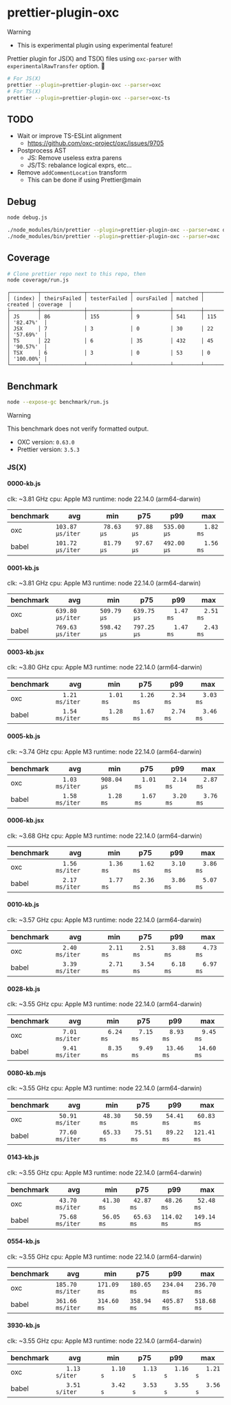 # prettier-plugin-oxc

> [!WARNING]
> - This is experimental plugin using experimental feature!

Prettier plugin for JS(X) and TS(X) files using `oxc-parser` with `experimentalRawTransfer` option. 🚀

```sh
# For JS(X)
prettier --plugin=prettier-plugin-oxc --parser=oxc
# For TS(X)
prettier --plugin=prettier-plugin-oxc --parser=oxc-ts
```

## TODO

- Wait or improve TS-ESLint alignment
  - https://github.com/oxc-project/oxc/issues/9705
- Postprocess AST
  - JS: Remove useless extra parens
  - JS/TS: rebalance logical exprs, etc...
- Remove `addCommentLocation` transform
  - This can be done if using Prettier@main

## Debug

```sh
node debug.js

./node_modules/bin/prettier --plugin=prettier-plugin-oxc --parser=oxc debug.js
./node_modules/bin/prettier --plugin=prettier-plugin-oxc --parser=oxc ./benchmark/fixtures/0028-kb.js
```

## Coverage

```sh
# Clone prettier repo next to this repo, then
node coverage/run.js
```

```
┌─────────┬──────────────┬──────────────┬────────────┬─────────┬─────────┬───────────┐
│ (index) │ theirsFailed │ testerFailed │ oursFailed │ matched │ created │ coverage  │
├─────────┼──────────────┼──────────────┼────────────┼─────────┼─────────┼───────────┤
│ JS      │ 86           │ 155          │ 9          │ 541     │ 115     │ '82.47%'  │
│ JSX     │ 7            │ 3            │ 0          │ 30      │ 22      │ '57.69%'  │
│ TS      │ 22           │ 6            │ 35         │ 432     │ 45      │ '90.57%'  │
│ TSX     │ 6            │ 3            │ 0          │ 53      │ 0       │ '100.00%' │
└─────────┴──────────────┴──────────────┴────────────┴─────────┴─────────┴───────────┘
```

## Benchmark

```sh
node --expose-gc benchmark/run.js
```

> [!WARNING]
> This benchmark does not verify formatted output.

- OXC version: `0.63.0`
- Prettier version: `3.5.3`

### JS(X)
#### 0000-kb.js
clk: ~3.81 GHz
cpu: Apple M3
runtime: node 22.14.0 (arm64-darwin)

| benchmark |              avg |         min |         p75 |         p99 |         max |
| ----- | ---------------- | ----------- | ----------- | ----------- | ----------- |
| oxc   | `103.87 µs/iter` | ` 78.63 µs` | ` 97.88 µs` | `535.00 µs` | `  1.82 ms` |
| babel | `101.72 µs/iter` | ` 81.79 µs` | ` 97.67 µs` | `492.00 µs` | `  1.56 ms` |

#### 0001-kb.js
clk: ~3.81 GHz
cpu: Apple M3
runtime: node 22.14.0 (arm64-darwin)

| benchmark |              avg |         min |         p75 |         p99 |         max |
| ----- | ---------------- | ----------- | ----------- | ----------- | ----------- |
| oxc   | `639.80 µs/iter` | `509.79 µs` | `639.75 µs` | `  1.47 ms` | `  2.51 ms` |
| babel | `769.63 µs/iter` | `598.42 µs` | `797.25 µs` | `  1.47 ms` | `  2.43 ms` |

#### 0003-kb.jsx
clk: ~3.80 GHz
cpu: Apple M3
runtime: node 22.14.0 (arm64-darwin)

| benchmark |              avg |         min |         p75 |         p99 |         max |
| ----- | ---------------- | ----------- | ----------- | ----------- | ----------- |
| oxc   | `  1.21 ms/iter` | `  1.01 ms` | `  1.26 ms` | `  2.34 ms` | `  3.03 ms` |
| babel | `  1.54 ms/iter` | `  1.28 ms` | `  1.67 ms` | `  2.74 ms` | `  3.46 ms` |

#### 0005-kb.js
clk: ~3.74 GHz
cpu: Apple M3
runtime: node 22.14.0 (arm64-darwin)

| benchmark |              avg |         min |         p75 |         p99 |         max |
| ----- | ---------------- | ----------- | ----------- | ----------- | ----------- |
| oxc   | `  1.03 ms/iter` | `908.04 µs` | `  1.01 ms` | `  2.14 ms` | `  2.87 ms` |
| babel | `  1.58 ms/iter` | `  1.28 ms` | `  1.67 ms` | `  3.20 ms` | `  3.76 ms` |

#### 0006-kb.jsx
clk: ~3.68 GHz
cpu: Apple M3
runtime: node 22.14.0 (arm64-darwin)

| benchmark |              avg |         min |         p75 |         p99 |         max |
| ----- | ---------------- | ----------- | ----------- | ----------- | ----------- |
| oxc   | `  1.56 ms/iter` | `  1.36 ms` | `  1.62 ms` | `  3.10 ms` | `  3.86 ms` |
| babel | `  2.17 ms/iter` | `  1.77 ms` | `  2.36 ms` | `  3.86 ms` | `  5.07 ms` |

#### 0010-kb.js
clk: ~3.57 GHz
cpu: Apple M3
runtime: node 22.14.0 (arm64-darwin)

| benchmark |              avg |         min |         p75 |         p99 |         max |
| ----- | ---------------- | ----------- | ----------- | ----------- | ----------- |
| oxc   | `  2.40 ms/iter` | `  2.11 ms` | `  2.51 ms` | `  3.88 ms` | `  4.73 ms` |
| babel | `  3.39 ms/iter` | `  2.71 ms` | `  3.54 ms` | `  6.18 ms` | `  6.97 ms` |

#### 0028-kb.js
clk: ~3.55 GHz
cpu: Apple M3
runtime: node 22.14.0 (arm64-darwin)

| benchmark |              avg |         min |         p75 |         p99 |         max |
| ----- | ---------------- | ----------- | ----------- | ----------- | ----------- |
| oxc   | `  7.01 ms/iter` | `  6.24 ms` | `  7.15 ms` | `  8.93 ms` | `  9.45 ms` |
| babel | `  9.41 ms/iter` | `  8.35 ms` | `  9.49 ms` | ` 13.46 ms` | ` 14.60 ms` |

#### 0080-kb.mjs
clk: ~3.55 GHz
cpu: Apple M3
runtime: node 22.14.0 (arm64-darwin)

| benchmark |              avg |         min |         p75 |         p99 |         max |
| ----- | ---------------- | ----------- | ----------- | ----------- | ----------- |
| oxc   | ` 50.91 ms/iter` | ` 48.30 ms` | ` 50.59 ms` | ` 54.41 ms` | ` 60.83 ms` |
| babel | ` 77.60 ms/iter` | ` 65.33 ms` | ` 75.51 ms` | ` 89.22 ms` | `121.41 ms` |

#### 0143-kb.js
clk: ~3.55 GHz
cpu: Apple M3
runtime: node 22.14.0 (arm64-darwin)

| benchmark |              avg |         min |         p75 |         p99 |         max |
| ----- | ---------------- | ----------- | ----------- | ----------- | ----------- |
| oxc   | ` 43.70 ms/iter` | ` 41.30 ms` | ` 42.87 ms` | ` 48.26 ms` | ` 52.48 ms` |
| babel | ` 75.68 ms/iter` | ` 56.05 ms` | ` 65.63 ms` | `114.02 ms` | `149.14 ms` |

#### 0554-kb.js
clk: ~3.55 GHz
cpu: Apple M3
runtime: node 22.14.0 (arm64-darwin)

| benchmark |              avg |         min |         p75 |         p99 |         max |
| ----- | ---------------- | ----------- | ----------- | ----------- | ----------- |
| oxc   | `185.70 ms/iter` | `171.09 ms` | `180.65 ms` | `234.04 ms` | `236.70 ms` |
| babel | `361.66 ms/iter` | `314.60 ms` | `358.94 ms` | `405.87 ms` | `518.68 ms` |

#### 3930-kb.js
clk: ~3.55 GHz
cpu: Apple M3
runtime: node 22.14.0 (arm64-darwin)

| benchmark |              avg |         min |         p75 |         p99 |         max |
| ----- | ---------------- | ----------- | ----------- | ----------- | ----------- |
| oxc   | `   1.13 s/iter` | `   1.10 s` | `   1.13 s` | `   1.16 s` | `   1.21 s` |
| babel | `   3.51 s/iter` | `   3.42 s` | `   3.53 s` | `   3.55 s` | `   3.56 s` |

